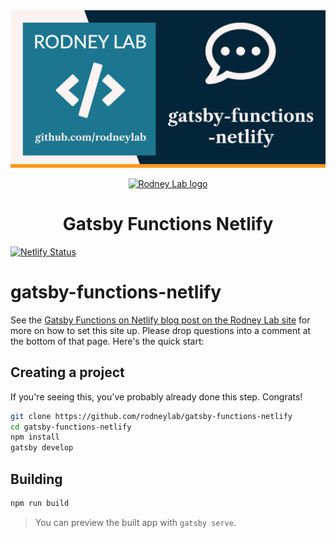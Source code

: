 <img src="./images/rodneylab-github-gatsby-functions-netlify.png" alt="Rodney Lab gatsby-functions-netlify Github banner">

<p align="center">
  <a aria-label="Open Rodney Lab site" href="https://rodneylab.com" rel="nofollow noopener noreferrer">
    <img alt="Rodney Lab logo" src="https://rodneylab.com/assets/icon.png" width="60" />
  </a>
</p>
<h1 align="center">
  Gatsby Functions Netlify
</h1>

[![Netlify Status](https://api.netlify.com/api/v1/badges/005d8761-048f-4ead-a06f-eed4d2857850/deploy-status)](https://app.netlify.com/sites/jolly-ride-085cbf/deploys)

# gatsby-functions-netlify

See the [Gatsby Functions on Netlify blog post on the Rodney Lab site](https://rodneylab.com/gatsby-functions-netlify/) for more on how to set this site up. Please drop questions into a comment at the bottom of that page. Here's the quick start:

## Creating a project

If you're seeing this, you've probably already done this step. Congrats!

```bash
git clone https://github.com/rodneylab/gatsby-functions-netlify
cd gatsby-functions-netlify
npm install
gatsby develop
```

## Building

```bash
npm run build
```

> You can preview the built app with `gatsby serve`.
